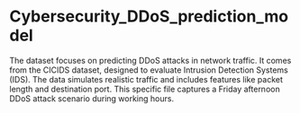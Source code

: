 # Cybersecurity_DDoS_prediction_model
The dataset focuses on predicting DDoS attacks in network traffic. It comes from the CICIDS dataset, designed to evaluate Intrusion Detection Systems (IDS). The data simulates realistic traffic and includes features like packet length and destination port. This specific file captures a Friday afternoon DDoS attack scenario during working hours.
